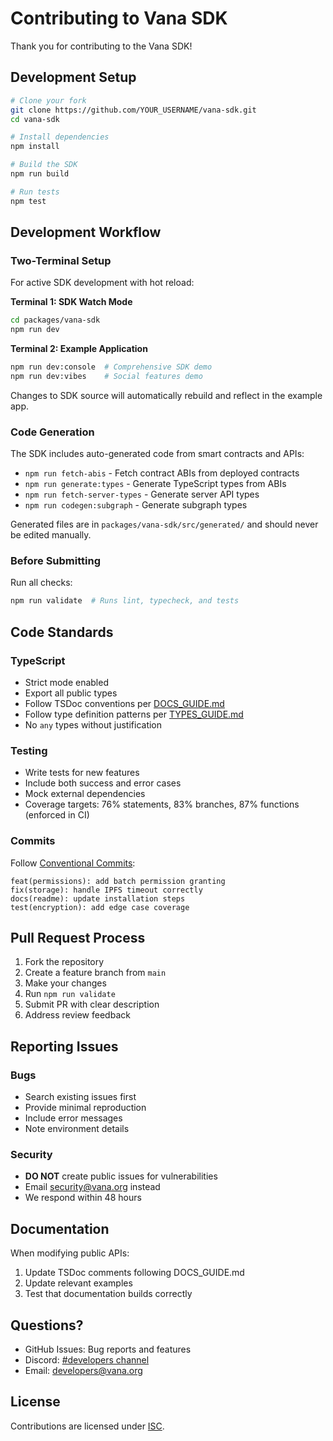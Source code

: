 # Contributing to Vana SDK

Thank you for contributing to the Vana SDK!

## Development Setup

```bash
# Clone your fork
git clone https://github.com/YOUR_USERNAME/vana-sdk.git
cd vana-sdk

# Install dependencies
npm install

# Build the SDK
npm run build

# Run tests
npm test
```

## Development Workflow

### Two-Terminal Setup

For active SDK development with hot reload:

**Terminal 1: SDK Watch Mode**

```bash
cd packages/vana-sdk
npm run dev
```

**Terminal 2: Example Application**

```bash
npm run dev:console  # Comprehensive SDK demo
npm run dev:vibes    # Social features demo
```

Changes to SDK source will automatically rebuild and reflect in the example app.

### Code Generation

The SDK includes auto-generated code from smart contracts and APIs:

- `npm run fetch-abis` - Fetch contract ABIs from deployed contracts
- `npm run generate:types` - Generate TypeScript types from ABIs
- `npm run fetch-server-types` - Generate server API types
- `npm run codegen:subgraph` - Generate subgraph types

Generated files are in `packages/vana-sdk/src/generated/` and should never be edited manually.

### Before Submitting

Run all checks:

```bash
npm run validate  # Runs lint, typecheck, and tests
```

## Code Standards

### TypeScript

- Strict mode enabled
- Export all public types
- Follow TSDoc conventions per [DOCS_GUIDE.md](./DOCS_GUIDE.md)
- Follow type definition patterns per [TYPES_GUIDE.md](./TYPES_GUIDE.md)
- No `any` types without justification

### Testing

- Write tests for new features
- Include both success and error cases
- Mock external dependencies
- Coverage targets: 76% statements, 83% branches, 87% functions (enforced in CI)

### Commits

Follow [Conventional Commits](https://www.conventionalcommits.org/):

```
feat(permissions): add batch permission granting
fix(storage): handle IPFS timeout correctly
docs(readme): update installation steps
test(encryption): add edge case coverage
```

## Pull Request Process

1. Fork the repository
2. Create a feature branch from `main`
3. Make your changes
4. Run `npm run validate`
5. Submit PR with clear description
6. Address review feedback

## Reporting Issues

### Bugs

- Search existing issues first
- Provide minimal reproduction
- Include error messages
- Note environment details

### Security

- **DO NOT** create public issues for vulnerabilities
- Email security@vana.org instead
- We respond within 48 hours

## Documentation

When modifying public APIs:

1. Update TSDoc comments following DOCS_GUIDE.md
2. Update relevant examples
3. Test that documentation builds correctly

## Questions?

- GitHub Issues: Bug reports and features
- Discord: [#developers channel](https://discord.gg/vanabuilders)
- Email: developers@vana.org

## License

Contributions are licensed under [ISC](./LICENSE).
